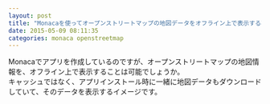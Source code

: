 ```yaml
---
layout: post
title: "Monacaを使ってオープンストリートマップの地図データをオフライン上で表示する事は可能でしょうか"
date: 2015-05-09 08:11:35
categories: monaca openstreetmap
---
```

<p>Monacaでアプリを作成しているのですが、オープンストリートマップの地図情報を、オフライン上で表示することは可能でしょうか。<br>
キャッシュではなく、アプリインストール時に一緒に地図データもダウンロードしていて、そのデータを表示するイメージです。</p>
